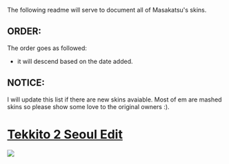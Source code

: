 
The following readme will serve to document all of Masakatsu's skins.

## ORDER: 
The order goes as followed: 
- it will descend based on the date added.

## NOTICE:
I will update this list if there are new skins avaiable. Most of em are mashed skins so please show some love to the original owners :).


# [Tekkito 2 Seoul Edit](https://cdn.discordapp.com/attachments/749686438341247147/1171983091657625600/tekkito2_Seoul_Edit.osk?ex=655ea94f&is=654c344f&hm=d0af8c2884d032e6fc8f643608217645941ec3f93fb586657a21745a2d23448a&)
![](https://cdn.discordapp.com/attachments/749686438341247147/1171980321231736832/screenshot033.jpg?ex=655ea6ba&is=654c31ba&hm=71de44bb4015a217da21960aedf4d6665aaead3dad9856f4b3d8219a9ae624a7&)


